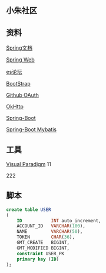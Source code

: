 ##  小朱社区

##  资料
[Spring文档](https://spring.io/guides)

[Spring Web](https://spring.io/guides/gs/serving-web-content/)

[es论坛](https://elasticsearch.cn/explore)

[BootStrap](https://v3.bootcss.com/getting-started/#download)

[Github OAuth](https://docs.github.com/en/developers/apps/building-oauth-apps/creating-an-oauth-app)

[OkHttp](https://square.github.io/okhttp/)

[Spring-Boot](https://docs.spring.io/spring-boot/docs/2.0.0.RC1/reference/htmlsingle/#boot-features-embedded-database-support)

[Spring-Boot Mybatis](http://mybatis.org/spring-boot-starter/mybatis-spring-boot-autoconfigure/)

##  工具
[Visual Paradigm](https://www.visual-paradigm.com/cn/)
11


222
##  脚本
```SQL
create table USER
(
    ID           INT auto_increment,
    ACCOUNT_ID   VARCHAR(100),
    NAME         VARCHAR(50),
    TOKEN        CHAR(36),
    GMT_CREATE   BIGINT,
    GMT_MODIFIED BIGINT,
    constraint USER_PK
    primary key (ID)
);
```
